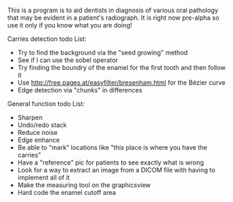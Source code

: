This is a program is to aid dentists in diagnosis of various oral pathology that may be evident in a patient's radiograph. It is right now pre-alpha so use it only if you know what you are doing!

Carries detection todo List:
- Try to find the background via the "seed growing" method
- See if I can use the sobel operator
- Try finding the boundry of the enamel for the first tooth and then follow it
- Use http://free.pages.at/easyfilter/bresenham.html for the Bézier curve
- Edge detection via "chunks" in differences

General function todo List:
- Sharpen
- Undo/redo stack
- Reduce noise
- Edge enhance
- Be able to "mark" locations like "this place is where you have the carries"
- Have a "reference" pic for patients to see exactly what is wrong
- Look for a way to extract an image from a DICOM file with having to implement all of it
- Make the measuring tool on the graphicsview
- Hard code the enamel cutoff area
